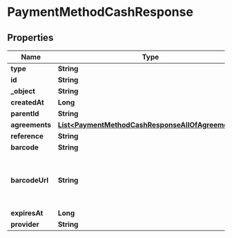 

# PaymentMethodCashResponse


## Properties

| Name | Type | Description | Notes |
|------------ | ------------- | ------------- | -------------|
|**type** | **String** |  |  |
|**id** | **String** |  |  |
|**_object** | **String** |  |  |
|**createdAt** | **Long** |  |  |
|**parentId** | **String** |  |  [optional] |
|**agreements** | [**List&lt;PaymentMethodCashResponseAllOfAgreements&gt;**](PaymentMethodCashResponseAllOfAgreements.md) |  |  [optional] |
|**reference** | **String** |  |  [optional] |
|**barcode** | **String** |  |  [optional] |
|**barcodeUrl** | **String** | URL to the barcode image, reference is the same as barcode |  [optional] |
|**expiresAt** | **Long** |  |  [optional] |
|**provider** | **String** |  |  [optional] |



